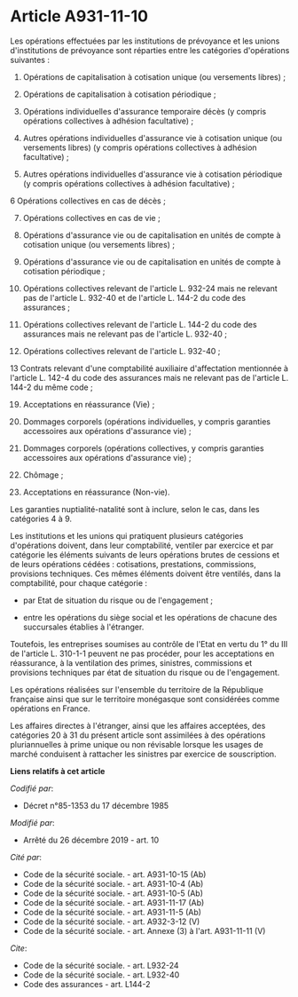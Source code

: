 # Article A931-11-10

Les opérations effectuées par les institutions de prévoyance et les unions d'institutions de prévoyance sont réparties entre
les catégories d'opérations suivantes :

1. Opérations de capitalisation à cotisation unique (ou versements libres) ;

2. Opérations de capitalisation à cotisation périodique ;

3. Opérations individuelles d'assurance temporaire décès (y compris opérations collectives à adhésion facultative) ;

4. Autres opérations individuelles d'assurance vie à cotisation unique (ou versements libres) (y compris opérations
collectives à adhésion facultative) ;

5. Autres opérations individuelles d'assurance vie à cotisation périodique (y compris opérations collectives à adhésion
facultative) ;

6 Opérations collectives en cas de décès ;

7. Opérations collectives en cas de vie ;

8. Opérations d'assurance vie ou de capitalisation en unités de compte à cotisation unique (ou versements libres) ;

9. Opérations d'assurance vie ou de capitalisation en unités de compte à cotisation périodique ;

10. Opérations collectives relevant de l'article L. 932-24 mais ne relevant pas de l'article L. 932-40 et de l'article L.
144-2 du code des assurances ;

11. Opérations collectives relevant de l'article L. 144-2 du code des assurances mais ne relevant pas de l'article L.
932-40 ;

12. Opérations collectives relevant de l'article L. 932-40 ;

13 Contrats relevant d'une comptabilité auxiliaire d'affectation mentionnée à l'article L. 142-4 du code des assurances mais
ne relevant pas de l'article L. 144-2 du même code ;

19. Acceptations en réassurance (Vie) ;

20. Dommages corporels (opérations individuelles, y compris garanties accessoires aux opérations d'assurance vie) ;

21. Dommages corporels (opérations collectives, y compris garanties accessoires aux opérations d'assurance vie) ;

31. Chômage ;

39. Acceptations en réassurance (Non-vie).

Les garanties nuptialité-natalité sont à inclure, selon le cas, dans les catégories 4 à 9.

Les institutions et les unions qui pratiquent plusieurs catégories d'opérations doivent, dans leur comptabilité, ventiler par
exercice et par catégorie les éléments suivants de leurs opérations brutes de cessions et de leurs opérations cédées :
cotisations, prestations, commissions, provisions techniques. Ces mêmes éléments doivent être ventilés, dans la comptabilité,
pour chaque catégorie :

- par Etat de situation du risque ou de l'engagement ;

- entre les opérations du siège social et les opérations de chacune des succursales établies à l'étranger.

Toutefois, les entreprises soumises au contrôle de l'Etat en vertu du 1° du III de l'article L. 310-1-1 peuvent ne pas
procéder, pour les acceptations en réassurance, à la ventilation des primes, sinistres, commissions et provisions techniques
par état de situation du risque ou de l'engagement.

Les opérations réalisées sur l'ensemble du territoire de la République française ainsi que sur le territoire monégasque sont
considérées comme opérations en France.

Les affaires directes à l'étranger, ainsi que les affaires acceptées, des catégories 20 à 31 du présent article sont
assimilées à des opérations pluriannuelles à prime unique ou non révisable lorsque les usages de marché conduisent à
rattacher les sinistres par exercice de souscription.

**Liens relatifs à cet article**

_Codifié par_:

  - Décret n°85-1353 du 17 décembre 1985

_Modifié par_:

  - Arrêté du 26 décembre 2019 - art. 10

_Cité par_:

  - Code de la sécurité sociale. - art. A931-10-15 (Ab)
  - Code de la sécurité sociale. - art. A931-10-4 (Ab)
  - Code de la sécurité sociale. - art. A931-10-5 (Ab)
  - Code de la sécurité sociale. - art. A931-11-17 (Ab)
  - Code de la sécurité sociale. - art. A931-11-5 (Ab)
  - Code de la sécurité sociale. - art. A932-3-12 (V)
  - Code de la sécurité sociale. - art. Annexe (3) à l'art. A931-11-11 (V)

_Cite_:

  - Code de la sécurité sociale. - art. L932-24
  - Code de la sécurité sociale. - art. L932-40
  - Code des assurances - art. L144-2
